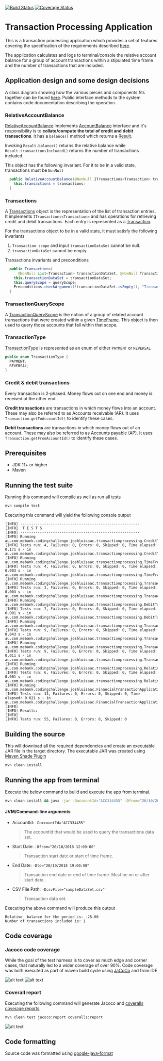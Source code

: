 [![Build Status](https://travis-ci.org/joshluisaac/mebank-codingChallenge-Joshua.svg?branch=master)](https://travis-ci.org/joshluisaac/mebank-codingChallenge-Joshua)
[![Coverage Status](https://coveralls.io/repos/github/joshluisaac/mebank-codingChallenge-Joshua/badge.svg)](https://coveralls.io/github/joshluisaac/mebank-codingChallenge-Joshua)


# Transaction Processing Application

This is a transaction processing application which provides a set of features
covering the specification of the requirements described [here](meBankCodingChallenge.pdf).

The application calculates and logs to terminal/console the relative account balance for a group of account transactions within a stipulated time frame
and the number of transactions that are included.


## Application design and some design decisions
A class diagram showing how the various pieces and components fits together can be found [here](screenshots/classDiagram.png).
Public interface methods to the system contains code documentation describing the operation.

                                                                                   
### RelativeAccountBalance
[RelativeAccountBalance](src/main/java/au/com/mebank/codingchallenge/joshluisaac/transactionprocessing/RelativeAccountBalance.java) 
implements [AccountBalance](src/main/java/au/com/mebank/codingchallenge/joshluisaac/transactionprocessing/AccountBalance.java) interface and it's responsibility is to __collate/compute the total of credit and debit transactions__. It has a `balance()` method which returns a 
[Result](src/main/java/au/com/mebank/codingchallenge/joshluisaac/transactionprocessing/Result.java). 

Invoking `Result.balance()` returns the relative balance while `Result.transactionsIncluded()` returns the number of transactions included.

This object has the following invariant. For it to be in a valid state, transactions must be `NonNull`

```java
  public RelativeAccountBalance(@NonNull ITransactions<Transaction> transactions) {
    this.transactions = transactions;
  }
```

### Transactions
A [Transactions](src/main/java/au/com/mebank/codingchallenge/joshluisaac/transactionprocessing/Transactions.java) object is the representation of the list of transaction entries. It implements 
`ITransactions<Transaction>` and has operations for retrieving credit and debit transactions.
Each entry is represented as a [Transaction](src/main/java/au/com/mebank/codingchallenge/joshluisaac/transactionprocessing/Transaction.java).

For the transactions object to be in a valid state, it must satisfy the following invariants 

1.  `Transaction scope` and input `transactionDataSet` cannot be null.
2. `transactionDataSet` cannot be empty.

Transactions invariants and preconditions
```java
  public Transactions(
      @NonNull List<Transaction> transactionDataSet, @NonNull TransactionQueryScope queryScope) {
    this.transactionDataSet = transactionDataSet;
    this.queryScope = queryScope;
    Preconditions.checkArgument(!transactionDataSet.isEmpty(), "Transaction dataset is empty");
  }
```

### TransactionQueryScope
A [TransactionQueryScope](src/main/java/au/com/mebank/codingchallenge/joshluisaac/transactionprocessing/TransactionQueryScope.java) is the notion of a group of related account transactions that were created within a 
given [TimeFrame](src/main/java/au/com/mebank/codingchallenge/joshluisaac/transactionprocessing/TimeFrame.java).
This object is then used to query those accounts that fall within that scope. 

### TransactionType
[TransactionType](src/main/java/au/com/mebank/codingchallenge/joshluisaac/transactionprocessing/TransactionType.java) is represented as an enum of either `PAYMENT` or `REVERSAL`

```java
public enum TransactionType {
  PAYMENT,
  REVERSAL;
}
```

### Credit & debit transactions
Every transaction is 2-phased. Money flows out on one end and money is received at the other end.

__Credit transactions__ are transactions in which money flows into an account. These may also be referred to as Accounts receivable (AR). 
It uses `Transaction.getToAccountId()` to identify these cases.

__Debit transactions__ are transactions in which money flows out of an account. These may also be referred to as Accounts payable (AP).
It uses `Transaction.getFromAccountId()` to identify these cases.


## Prerequisites

- JDK 11+ or higher
- Maven

## Running the test suite

Running this command will compile as well as run all tests

```bash
mvn compile test
```

Executing this command will yield the following console output

```log
[INFO] -------------------------------------------------------
[INFO]  T E S T S
[INFO] -------------------------------------------------------
[INFO] Running au.com.mebank.codingchallenge.joshluisaac.transactionprocessing.CreditTransactionsTestCase
[INFO] Tests run: 4, Failures: 0, Errors: 0, Skipped: 0, Time elapsed: 0.171 s - in au.com.mebank.codingchallenge.joshluisaac.transactionprocessing.CreditTransactionsTestCase
[INFO] Running au.com.mebank.codingchallenge.joshluisaac.transactionprocessing.TimeFrameTest
[INFO] Tests run: 4, Failures: 0, Errors: 0, Skipped: 0, Time elapsed: 0.003 s - in au.com.mebank.codingchallenge.joshluisaac.transactionprocessing.TimeFrameTest
[INFO] Running au.com.mebank.codingchallenge.joshluisaac.transactionprocessing.TransactionsInvariantsTestCase
[INFO] Tests run: 3, Failures: 0, Errors: 0, Skipped: 0, Time elapsed: 0.003 s - in au.com.mebank.codingchallenge.joshluisaac.transactionprocessing.TransactionsInvariantsTestCase
[INFO] Running au.com.mebank.codingchallenge.joshluisaac.transactionprocessing.DebitTransactionsTestCase
[INFO] Tests run: 7, Failures: 0, Errors: 0, Skipped: 0, Time elapsed: 0.001 s - in au.com.mebank.codingchallenge.joshluisaac.transactionprocessing.DebitTransactionsTestCase
[INFO] Running au.com.mebank.codingchallenge.joshluisaac.transactionprocessing.TransactionUtilsTest
[INFO] Tests run: 9, Failures: 0, Errors: 0, Skipped: 0, Time elapsed: 0.043 s - in au.com.mebank.codingchallenge.joshluisaac.transactionprocessing.TransactionUtilsTest
[INFO] Running au.com.mebank.codingchallenge.joshluisaac.transactionprocessing.TransactionTest
[INFO] Tests run: 9, Failures: 0, Errors: 0, Skipped: 0, Time elapsed: 0.011 s - in au.com.mebank.codingchallenge.joshluisaac.transactionprocessing.TransactionTest
[INFO] Running au.com.mebank.codingchallenge.joshluisaac.transactionprocessing.RelativeAccountBalanceTest
[INFO] Tests run: 6, Failures: 0, Errors: 0, Skipped: 0, Time elapsed: 0.001 s - in au.com.mebank.codingchallenge.joshluisaac.transactionprocessing.RelativeAccountBalanceTest
[INFO] Running au.com.mebank.codingchallenge.joshluisaac.FinancialTransactionApplicationTest
[INFO] Tests run: 13, Failures: 0, Errors: 0, Skipped: 0, Time elapsed: 0.021 s - in au.com.mebank.codingchallenge.joshluisaac.FinancialTransactionApplicationTest
[INFO] 
[INFO] Results:
[INFO] 
[INFO] Tests run: 55, Failures: 0, Errors: 0, Skipped: 0

```

## Building the source

This will download all the required dependencies and create an executable JAR file in the target directory.
The executable JAR was created using [Maven Shade Plugin](https://maven.apache.org/plugins/maven-shade-plugin/)

```bash
mvn clean install
```

## Running the app from terminal

Execute the below command to build and execute the app from terminal.

```bash
mvn clean install && java -jar -DaccountId="ACC334455" -Dfrom="20/10/2018 12:00:00" -Dto="20/10/2018 19:00:00" -DcsvFile="sampleDataSet.csv" target/mebank-codingChallenge-Joshua-0.0.1-SNAPSHOT.jar
```

#### JVM/Command-line arguments
* AccountId: `-DaccountId="ACC334455"`
  > The accountId that would be used to query the transactions data set.
* Start Date: `-Dfrom="20/10/2018 12:00:00"`
  > Transaction start date or start of time frame.
* End Date: `-Dto="20/10/2018 19:00:00"`
  > Transaction end date or end of time frame. Must be on or after start date.
* CSV File Path: `-DcsvFile="sampleDataSet.csv"`
  > Transaction data set.

Executing the above command will produce this output
```log
Relative  balance for the period is: -25.00
Number of transactions included is: 1
```

## Code coverage

### Jacoco code coverage
While the goal of the test harness is to cover as much edge and corner cases, that naturally led to a wider coverage of over 90%.
Code coverage was both executed as part of maven build cycle using [JaCoCo](https://github.com/jacoco/jacoco)  and from IDE

![alt text][codeCoverageJacoco]
![alt text][codecoverage]

### Coverall report
Executing the following command will generate Jacoco and [coveralls coverage reports](https://coveralls.io/jobs/56914384
).
```bash
mvn clean test jacoco:report coveralls:report
```
![alt text][coverallReport]


## Code formatting
Source code was formatted using [google-java-format](https://github.com/google/google-java-format)



[codecoverage]: screenshots/codeCoverage_Ide.png "codeCoverage_Ide"
[codeCoverageJacoco]: screenshots/codeCoverageJacoco.png "codeCoverageJacoco"
[coverallReport]: screenshots/coverallReport.png "coverallReport"



